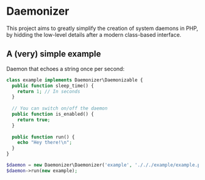 # Daemonizer

This project aims to greatly simplify the creation of system daemons in PHP, by hidding the low-level details
after a modern class-based interface.

A (very) simple example
-------------------------------
Daemon that echoes a string once per second:

```php
class example implements Daemonizer\Daemonizable {
  public function sleep_time() {
    return 1; // In seconds
  }
  
  // You can switch on/off the daemon
  public function is_enabled() {
    return true;
  }
  
  public function run() {
    echo "Hey there!\n";
  }
}

$daemon = new Daemonizer\Daemonizer('example', './././example/example.pid');
$daemon->run(new example);
```

